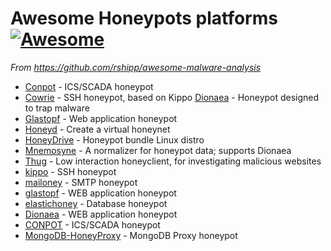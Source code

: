 # Awesome Honeypots platforms [![Awesome](https://cdn.rawgit.com/sindresorhus/awesome/d7305f38d29fed78fa85652e3a63e154dd8e8829/media/badge.svg)](https://github.com/We5ter/Awesome-Platforms)

*From https://github.com/rshipp/awesome-malware-analysis*

* [Conpot](https://github.com/mushorg/conpot) - ICS/SCADA honeypot
* [Cowrie](https://github.com/micheloosterhof/cowrie) - SSH honeypot, based
  on Kippo
  [Dionaea](https://github.com/DinoTools/dionaea) - Honeypot designed to trap malware
* [Glastopf](https://github.com/mushorg/glastopf) - Web application honeypot
* [Honeyd](http://www.honeyd.org/) - Create a virtual honeynet
* [HoneyDrive](http://bruteforcelab.com/honeydrive) - Honeypot bundle Linux distro
* [Mnemosyne](https://github.com/johnnykv/mnemosyne) - A normalizer for
  honeypot data; supports Dionaea
* [Thug](https://github.com/buffer/thug) - Low interaction honeyclient, for
  investigating malicious websites
* [kippo](https://github.com/desaster/kippo) - SSH honeypot
* [mailoney](https://github.com/awhitehatter/mailoney) - SMTP honeypot
* [glastopf](https://github.com/mushorg/glastopf) - WEB application honeypot
* [elastichoney](https://github.com/jordan-wright/elastichoney) - Database honeypot
* [Dionaea](https://github.com/atiger77/Dionaea) - WEB application honeypot
* [CONPOT](https://github.com/mushorg/conpot) - ICS/SCADA honeypot
* [MongoDB-HoneyProxy](https://github.com/Plazmaz/MongoDB-HoneyProxy) - MongoDB Proxy honeypot
